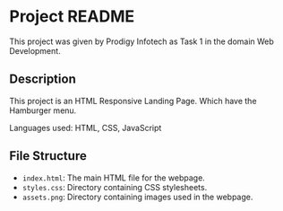 
# Project README

This project was given by Prodigy Infotech as Task 1 in the domain Web Development.

## Description

This project is an HTML Responsive Landing Page. Which have the Hamburger menu.

Languages used: HTML, CSS, JavaScript

## File Structure

- `index.html`: The main HTML file for the webpage.
- `styles.css`: Directory containing CSS stylesheets.
- `assets.png`: Directory containing images used in the webpage.
